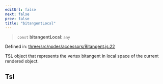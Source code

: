 ```yaml
---
editUrl: false
next: false
prev: false
title: "bitangentLocal"
---
```


> `const` **bitangentLocal**: `any`

Defined in: [three/src/nodes/accessors/Bitangent.js:22](https://github.com/DefinitelyMaybe/three-i18n/blob/fa57b79433d1c349ffb23a78727299c8d4190136/three/src/nodes/accessors/Bitangent.js#L22)

TSL object that represents the vertex bitangent in local space of the current rendered object.

## Tsl
